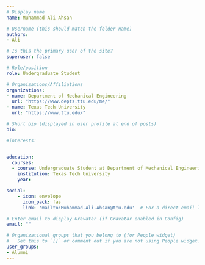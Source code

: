 ```yaml
---
# Display name
name: Muhammad Ali Ahsan

# Username (this should match the folder name)
authors:
- Ali

# Is this the primary user of the site?
superuser: false

# Role/position
role: Undergraduate Student

# Organizations/Affiliations
organizations:
- name: Department of Mechanical Engineering
  url: "https://www.depts.ttu.edu/me/"
- name: Texas Tech University
  url: "https://www.ttu.edu/"

# Short bio (displayed in user profile at end of posts)
bio:

#interests:


education:
  courses:
  - course: Undergraduate Student at Department of Mechanical Engineering
    institution: Texas Tech University
    year:

social:
    - icon: envelope
      icon_pack: fas
      link: 'mailto:Muhammad-Ali.Ahsan@ttu.edu'  # For a direct email link, use "mailto:test@example.org".

# Enter email to display Gravatar (if Gravatar enabled in Config)
email: ""

# Organizational groups that you belong to (for People widget)
#   Set this to `[]` or comment out if you are not using People widget.  
user_groups:
- Alumni
---
```

